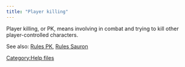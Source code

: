 ```yaml
---
title: "Player killing"
---
```


Player killing, or PK, means involving in combat and trying to kill
other player-controlled characters.

See also: [Rules PK](Rules_PK "wikilink"), [Rules
Sauron](Rules_Sauron "wikilink")

[Category:Help files](Category:Help_files "wikilink")